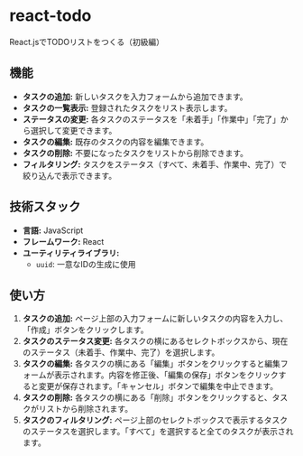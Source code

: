 # react-todo
React.jsでTODOリストをつくる（初級編）

## 機能

* **タスクの追加:** 新しいタスクを入力フォームから追加できます。
* **タスクの一覧表示:** 登録されたタスクをリスト表示します。
* **ステータスの変更:** 各タスクのステータスを「未着手」「作業中」「完了」から選択して変更できます。
* **タスクの編集:** 既存のタスクの内容を編集できます。
* **タスクの削除:** 不要になったタスクをリストから削除できます。
* **フィルタリング:** タスクをステータス（すべて、未着手、作業中、完了）で絞り込んで表示できます。

## 技術スタック

* **言語:** JavaScript
* **フレームワーク:** React
* **ユーティリティライブラリ:**
    * `uuid`: 一意なIDの生成に使用

## 使い方

1.  **タスクの追加:** ページ上部の入力フォームに新しいタスクの内容を入力し、「作成」ボタンをクリックします。
2.  **タスクのステータス変更:** 各タスクの横にあるセレクトボックスから、現在のステータス（未着手、作業中、完了）を選択します。
3.  **タスクの編集:** 各タスクの横にある「編集」ボタンをクリックすると編集フォームが表示されます。内容を修正後、「編集の保存」ボタンをクリックすると変更が保存されます。「キャンセル」ボタンで編集を中止できます。
4.  **タスクの削除:** 各タスクの横にある「削除」ボタンをクリックすると、タスクがリストから削除されます。
5.  **タスクのフィルタリング:** ページ上部のセレクトボックスで表示するタスクのステータスを選択します。「すべて」を選択すると全てのタスクが表示されます。
